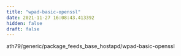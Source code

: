 ```yaml
---
title: "wpad-basic-openssl"
date: 2021-11-27 16:08:43.413392
hidden: false
draft: false
---
```


ath79/generic/package_feeds_base_hostapd/wpad-basic-openssl

